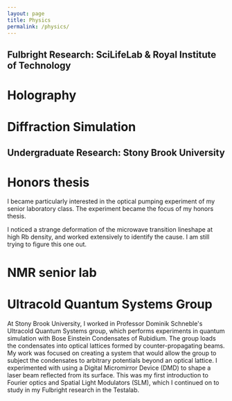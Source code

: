 ```yaml
---
layout: page
title: Physics
permalink: /physics/
---
```


## Fulbright Research: SciLifeLab & Royal Institute of Technology

# Holography

# Diffraction Simulation

## Undergraduate Research: Stony Brook University

# Honors thesis

I became particularly interested in the optical pumping experiment of my senior laboratory class. The experiment became the focus of my honors thesis.

<object data="{{ site.url }}{{ site.baseurl }}/Physics/PHY445_Optical_Pumping_Max.pdf" width="1000" height="1000" type='application/pdf'></object>

I noticed a strange deformation of the microwave transition lineshape at high Rb density, and worked extensively to identify the cause. I am still trying to figure this one out.

# NMR senior lab

# Ultracold Quantum Systems Group

At Stony Brook University, I worked in Professor Dominik Schneble's Ultracold Quantum Systems group, which performs experiments in quantum simulation with Bose Einstein Condensates of Rubidium. The group loads the condensates into optical lattices formed by counter-propagating beams. My work was focused on creating a system that would allow the group to subject the condensates to arbitrary potentials beyond an optical lattice.
I experimented with using a Digital Micromirror Device (DMD) to shape a laser beam reflected from its surface. This was my first introduction to Fourier optics and Spatial Light Modulators (SLM), which I continued on to study in my Fulbright research in the Testalab.